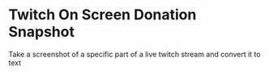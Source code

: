 # Twitch On Screen Donation Snapshot
Take a screenshot of a specific part of a live twitch stream and convert it to text
